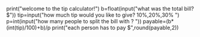 print("welcome to the tip calculator!")
b=float(input("what was the total bill? $"))
tip=input("how much tip would you like to give? 10%,20%,30% ")
p=int(input("how many people to split the bill with ? "))
payable=(b*(int(tip)/100)+b)/p
print("each person has to pay $",round(payable,2))

